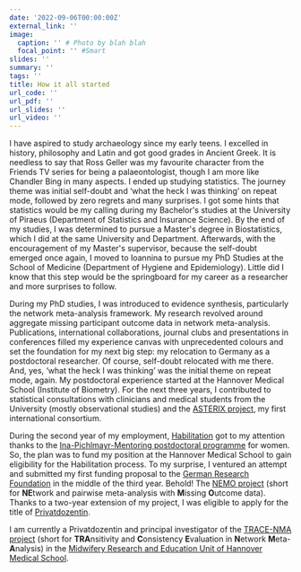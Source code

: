 ```yaml
---
date: '2022-09-06T00:00:00Z'
external_link: ''
image:
  caption: '' # Photo by blah blah
  focal_point: '' #Smart
slides: ''
summary: ''
tags: ''
title: How it all started
url_code: ''
url_pdf: ''
url_slides: ''
url_video: ''
---
```


I have aspired to study archaeology since my early teens. I excelled in history, philosophy and Latin and got good grades in Ancient Greek. It is needless to say that Ross Geller was my favourite character from the Friends TV series for being a palaeontologist, though I am more like Chandler Bing in many aspects. I ended up studying statistics. The journey theme was initial self-doubt and ‘what the heck I was thinking’ on repeat mode, followed by zero regrets and many surprises. I got some hints that statistics would be my calling during my Bachelor's studies at the University of Piraeus (Department of Statistics and Insurance Science). By the end of my studies, I was determined to pursue a Master's degree in Biostatistics, which I did at the same University and Department. Afterwards, with the encouragement of my Master's supervisor, because the self-doubt emerged once again, I moved to Ioannina to pursue my PhD Studies at the School of Medicine (Department of Hygiene and Epidemiology). Little did I know that this step would be the springboard for my career as a researcher and more surprises to follow. 

During my PhD studies, I was introduced to evidence synthesis, particularly the network meta-analysis framework. My research revolved around aggregate missing participant outcome data in network meta-analysis. Publications, international collaborations, journal clubs and presentations in conferences filled my experience canvas with unprecedented colours and set the foundation for my next big step: my relocation to Germany as a postdoctoral researcher. Of course, self-doubt relocated with me there. And, yes, ‘what the heck I was thinking’ was the initial theme on repeat mode, again. My postdoctoral experience started at the Hannover Medical School (Institute of Biometry). For the next three years, I contributed to statistical consultations with clinicians and medical students from the University (mostly observational studies) and the [ASTERIX project](http://www.asterix-fp7.eu/), my first international consortium. 

During the second year of my employment, [Habilitation](https://en.wikipedia.org/wiki/Habilitation) got to my attention thanks to the [Ina-Pichlmayr-Mentoring postdoctoral programme](https://www.mhh.de/gleichstellung/ina-pichlmayr-mentoring) for women. So, the plan was to fund my position at the Hannover Medical School to gain eligibility for the Habilitation process. To my surprise, I ventured an attempt and submitted my first funding proposal to the [German Research Foundation](https://www.dfg.de/en/) in the middle of the third year.  Behold! The [NEMO project](https://gepris.dfg.de/gepris/projekt/339420617?language=en) (short for **NE**twork and pairwise meta-analysis with **M**issing **O**utcome data). Thanks to a two-year extension of my project, I was eligible to apply for the title of [Privatdozentin](https://en.wikipedia.org/wiki/Privatdozent).  

I am currently a Privatdozentin and principal investigator of the [TRACE-NMA project](https://gepris.dfg.de/gepris/projekt/462260733) (short for **TRA**nsitivity and **C**onsistency **E**valuation in **N**etwork **M**eta-**A**nalysis) in the [Midwifery Research and Education Unit of Hannover Medical School](https://www.mhh.de/hebammenwissenschaft). 